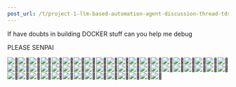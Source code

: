 ```yaml
---
post_url: /t/project-1-llm-based-automation-agent-discussion-thread-tds-jan-2025/164277/318
---
```

If have doubts in building DOCKER stuff can you help me debug

PLEASE SENPAI

![:fish_cake:](https://emoji.discourse-cdn.com/google/fish_cake.png?v=12 ":fish_cake:")![:fish_cake:](https://emoji.discourse-cdn.com/google/fish_cake.png?v=12 ":fish_cake:")![:fish_cake:](https://emoji.discourse-cdn.com/google/fish_cake.png?v=12 ":fish_cake:")![:fish_cake:](https://emoji.discourse-cdn.com/google/fish_cake.png?v=12 ":fish_cake:")![:fish_cake:](https://emoji.discourse-cdn.com/google/fish_cake.png?v=12 ":fish_cake:")![:fish_cake:](https://emoji.discourse-cdn.com/google/fish_cake.png?v=12 ":fish_cake:")![:fish_cake:](https://emoji.discourse-cdn.com/google/fish_cake.png?v=12 ":fish_cake:")![:fish_cake:](https://emoji.discourse-cdn.com/google/fish_cake.png?v=12 ":fish_cake:")![:fish_cake:](https://emoji.discourse-cdn.com/google/fish_cake.png?v=12 ":fish_cake:")![:fish_cake:](https://emoji.discourse-cdn.com/google/fish_cake.png?v=12 ":fish_cake:")![:fish_cake:](https://emoji.discourse-cdn.com/google/fish_cake.png?v=12 ":fish_cake:")![:fish_cake:](https://emoji.discourse-cdn.com/google/fish_cake.png?v=12 ":fish_cake:")![:fish_cake:](https://emoji.discourse-cdn.com/google/fish_cake.png?v=12 ":fish_cake:")![:fish_cake:](https://emoji.discourse-cdn.com/google/fish_cake.png?v=12 ":fish_cake:")![:fish_cake:](https://emoji.discourse-cdn.com/google/fish_cake.png?v=12 ":fish_cake:")![:fish_cake:](https://emoji.discourse-cdn.com/google/fish_cake.png?v=12 ":fish_cake:")![:fish_cake:](https://emoji.discourse-cdn.com/google/fish_cake.png?v=12 ":fish_cake:")![:fish_cake:](https://emoji.discourse-cdn.com/google/fish_cake.png?v=12 ":fish_cake:")![:fish_cake:](https://emoji.discourse-cdn.com/google/fish_cake.png?v=12 ":fish_cake:")![:fish_cake:](https://emoji.discourse-cdn.com/google/fish_cake.png?v=12 ":fish_cake:")![:fish_cake:](https://emoji.discourse-cdn.com/google/fish_cake.png?v=12 ":fish_cake:")![:fish_cake:](https://emoji.discourse-cdn.com/google/fish_cake.png?v=12 ":fish_cake:")![:fish_cake:](https://emoji.discourse-cdn.com/google/fish_cake.png?v=12 ":fish_cake:")![:fish_cake:](https://emoji.discourse-cdn.com/google/fish_cake.png?v=12 ":fish_cake:")![:fish_cake:](https://emoji.discourse-cdn.com/google/fish_cake.png?v=12 ":fish_cake:")![:fish_cake:](https://emoji.discourse-cdn.com/google/fish_cake.png?v=12 ":fish_cake:")![:fish_cake:](https://emoji.discourse-cdn.com/google/fish_cake.png?v=12 ":fish_cake:")![:fish_cake:](https://emoji.discourse-cdn.com/google/fish_cake.png?v=12 ":fish_cake:")![:dolls:](https://emoji.discourse-cdn.com/google/dolls.png?v=12 ":dolls:")![:dolls:](https://emoji.discourse-cdn.com/google/dolls.png?v=12 ":dolls:")![:dolls:](https://emoji.discourse-cdn.com/google/dolls.png?v=12 ":dolls:")![:dolls:](https://emoji.discourse-cdn.com/google/dolls.png?v=12 ":dolls:")![:dolls:](https://emoji.discourse-cdn.com/google/dolls.png?v=12 ":dolls:")![:dolls:](https://emoji.discourse-cdn.com/google/dolls.png?v=12 ":dolls:")![:dolls:](https://emoji.discourse-cdn.com/google/dolls.png?v=12 ":dolls:")![:dolls:](https://emoji.discourse-cdn.com/google/dolls.png?v=12 ":dolls:")![:dolls:](https://emoji.discourse-cdn.com/google/dolls.png?v=12 ":dolls:")![:dolls:](https://emoji.discourse-cdn.com/google/dolls.png?v=12 ":dolls:")![:dolls:](https://emoji.discourse-cdn.com/google/dolls.png?v=12 ":dolls:")![:dolls:](https://emoji.discourse-cdn.com/google/dolls.png?v=12 ":dolls:")![:dolls:](https://emoji.discourse-cdn.com/google/dolls.png?v=12 ":dolls:")![:dolls:](https://emoji.discourse-cdn.com/google/dolls.png?v=12 ":dolls:")![:dolls:](https://emoji.discourse-cdn.com/google/dolls.png?v=12 ":dolls:")![:dolls:](https://emoji.discourse-cdn.com/google/dolls.png?v=12 ":dolls:")![:dolls:](https://emoji.discourse-cdn.com/google/dolls.png?v=12 ":dolls:")![:dolls:](https://emoji.discourse-cdn.com/google/dolls.png?v=12 ":dolls:")![:dolls:](https://emoji.discourse-cdn.com/google/dolls.png?v=12 ":dolls:")![:dolls:](https://emoji.discourse-cdn.com/google/dolls.png?v=12 ":dolls:")![:dolls:](https://emoji.discourse-cdn.com/google/dolls.png?v=12 ":dolls:")![:dolls:](https://emoji.discourse-cdn.com/google/dolls.png?v=12 ":dolls:")![:dolls:](https://emoji.discourse-cdn.com/google/dolls.png?v=12 ":dolls:")![:dolls:](https://emoji.discourse-cdn.com/google/dolls.png?v=12 ":dolls:")![:dolls:](https://emoji.discourse-cdn.com/google/dolls.png?v=12 ":dolls:")![:dolls:](https://emoji.discourse-cdn.com/google/dolls.png?v=12 ":dolls:")